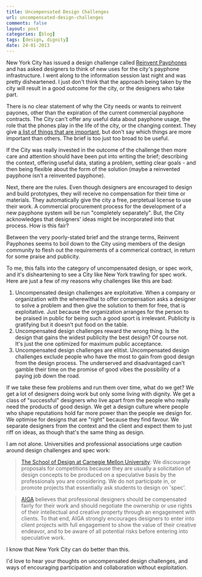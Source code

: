 ```yaml
---
title: Uncompensated Design Challenges
url: uncompensated-design-challenges
comments: false
layout: post
categories: [blog]
tags: [design, dignity]
date: 24-01-2013
---
```

New York City has issued a design challenge called [Reinvent Payphones](http://www.reinventpayphones.splashthat.com/) and has asked designers to think of new uses for the city's payphone infrastructure. I went along to the information session last night and was pretty disheartened. I just don't think that the approach being taken by the city will result in a good outcome for the city, or the designers who take part.

There is no clear statement of why the City needs or wants to reinvent payones, other than the expiration of the current commercial payphone contracts. The City can't offer any useful data about payphone usage, the role that the phones play in the life of the city, or the changing context. They give [a list of things that are important](http://www.reinventpayphones.splashthat.com/#nyc_nav), but don't say which things are more important than others. The brief is too just too broad to be useful.
 
If the City was really invested in the outcome of the challenge then more care and attention should have been put into writing the brief; describing the context, offering useful data, stating a problem, setting clear goals - and then being flexible about the form of the solution (maybe a reinvented payphone isn't a reinvented payphone). 

Next, there are the rules. Even though designers are encouraged to design and build prototypes, they will receive no compensation for their time or materials. They automatically give the city a free, perptetual license to use their work. A commercial procurement process for the development of a new payphone system will be run "completely separately". But, the City acknowledges that designers' ideas might be incorporated into that process. How is this fair?

Between the very poorly-stated brief and the strange terms, Reinvent Payphones seems to boil down to the City using members of the design community to flesh out the requirements of a commerical contract, in return for some praise and publicity. 

To me, this falls into the category of uncompensated design, or spec work, and it's disheartening to see a City like New York trawling for spec work. Here are just a few of my reasons why challenges like this are bad:

1. Uncompensated design challenges are exploitative. When a company or organization with the wherewithal to offer compensation asks a designer to solve a problem and then give the solution to them for free, that is exploitative. Just because the organization arranges for the person to be praised in public for being such a good sport is irrelevant. Publicity is gratifying but it doesn't put food on the table.
2. Uncompensated design challenges reward the wrong thing. Is the design that gains the widest publicity the best design? Of course not. It's just the one optimized for maximum public acceptance. 
3. Uncompensated design challenges are elitist. Uncompensated design challenges exclude people who have the most to gain from good design from the design process. The underserved and disadvantaged can't gamble their time on the promise of good vibes the possibility of a paying job down the road. 

If we take these few problems and run them over time, what do we get? We get a lot of designers doing work but only some living with dignity. We get a class of "successful" designers who live apart from the people who really need the products of good design. We get a design culture where people who shape reputations hold far more power than the people we design for. We optimise for designs that are "right" because they find favour. We separate designers from the context and the client and expect them to just riff on ideas, as though that's the same thing as design.

I am not alone. Universities and professional associations urge caution around design challenges and spec work:

> [The School of Design at Carnegie Mellon University](http://www.design.cmu.edu/files/school_of_design_position_on_solicitations_for_competitions.pdf):  We discourage proposals for competitions because they are usually a solicitation of design concepts to be produced on a speculative basis by the professionals you are considering. We do not participate in, or promote projects that essentially ask students to design on 'spec'.

> [AIGA](http://www.aiga.org/position-spec-work/) believes that professional designers should be compensated fairly for their work and should negotiate the ownership or use rights of their intellectual and creative property through an engagement with clients. To that end, AIGA strongly encourages designers to enter into client projects with full engagement to show the value of their creative endeavor, and to be aware of all potential risks before entering into speculative work.

I know that New York City can do better than this. 

I'd love to hear your thoughts on uncompensated design challenges, and ways of encouraging participation and collaboration without exploitation.